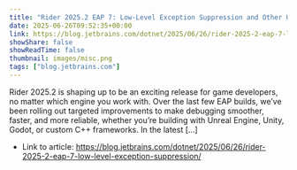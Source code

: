 ```yaml
---
title: "Rider 2025.2 EAP 7: Low-Level Exception Suppression and Other Updates for Debugging Games"
date: 2025-06-26T09:52:35+00:00
link: https://blog.jetbrains.com/dotnet/2025/06/26/rider-2025-2-eap-7-low-level-exception-suppression/
showShare: false
showReadTime: false
thumbnail: images/misc.png
tags: ["blog.jetbrains.com"]
---
```

Rider 2025.2 is shaping up to be an exciting release for game developers, no matter which engine you work with. Over the last few EAP builds, we’ve been rolling out targeted improvements to make debugging smoother, faster, and more reliable, whether you’re building with Unreal Engine, Unity, Godot, or custom C++ frameworks. In the latest […]

- Link to article: https://blog.jetbrains.com/dotnet/2025/06/26/rider-2025-2-eap-7-low-level-exception-suppression/
